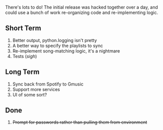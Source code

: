 There's lots to do! The initial release was hacked together over a day, and could use a bunch of work re-organizing
code and re-implementing logic.

## Short Term

1. Better output, python.logging isn't pretty
1. A better way to specify the playlists to sync
1. Re-implement song-matching logic, it's a nightmare
1. Tests (_sigh_)

## Long Term

1. Sync back from Spotify to Gmusic
1. Support more services
1. UI of some sort?

## Done

1. ~~Prompt for passwords rather than pulling them from environment~~
